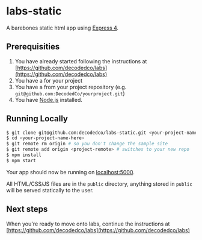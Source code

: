 # labs-static

A barebones static html app using [Express 4](http://expressjs.com/).

## Prerequisities

1. You have already started following the instructions at [https://github.com/decodedco/labs](https://github.com/decodedco/labs)
2. You have a <project-name> for your project
2. You have a <project-remote> from your project repository (e.g. `git@github.com:DecodedCo/yourproject.git`)
1. You have [Node.js](http://nodejs.org/) installed.

## Running Locally

```sh
$ git clone git@github.com:decodedco/labs-static.git <your-project-name-here>
$ cd <your-project-name-here>
$ git remote rm origin # so you don't change the sample site
$ git remote add origin <project-remote> # switches to your new repo
$ npm install
$ npm start
```

Your app should now be running on [localhost:5000](http://localhost:5000/).

All HTML/CSS/JS files are in the `public` directory, anything stored in `public` will be served statically to the user.

## Next steps

When you're ready to move onto labs, continue the instructions at [https://github.com/decodedco/labs](https://github.com/decodedco/labs)